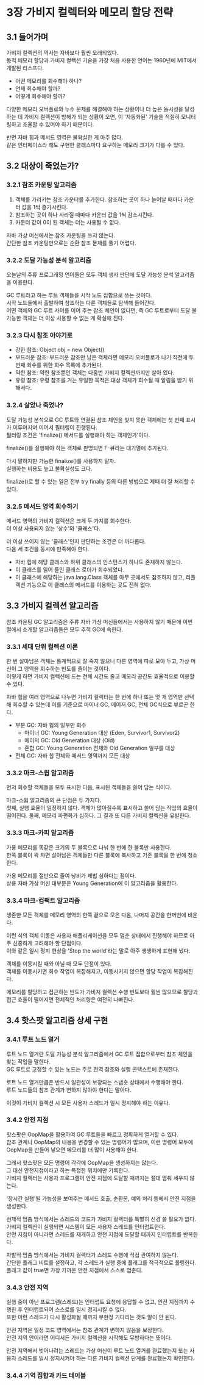# 3장 가비지 컬렉터와 메모리 할당 전략

## 3.1 들어가며

가비지 컬렉션의 역사는 자바보다 훨씬 오래되었다.  
동적 메모리 할당과 가비지 컬렉션 기술을 가장 처음 사용한 언어는 1960년에 MIT에서 개발된 리스프다.  

- 어떤 메모리를 회수해야 하나?
- 언제 회수해야 할까?
- 어떻게 회수해야 할까?

다양한 메모리 오버플로와 누수 문제를 해결해야 하는 상황이나 더 높은 동시성을 달성하는 데 가비지 컬렉션이 방해가 되는 상황이 오면, 이 '자동화된' 기술을 적절히 모니터링하고 조율할 수 있어야 하기 때문이다.  

반면 자바 힙과 메서드 영역은 불확실한 게 아주 많다.  
같은 인터페이스라 해도 구현한 클래스마다 요구하는 메모리 크기가 다를 수 있다.  


## 3.2 대상이 죽었는가?

### 3.2.1 참조 카운팅 알고리즘

1. 객체를 가리키는 참조 카운터를 추가한다. 참조하는 곳이 하나 늘어날 때마다 카운터 값을 1씩 증가시킨다.  
2. 참조하는 곳이 하나 사라질 때마다 카운터 값을 1씩 감소시킨다.
3. 카운터 값이 0이 된 객체는 더는 사용될 수 없다.

자바 가상 머신에서는 참조 카운팅을 쓰지 않는다.  
간단한 참조 카운팅만으로는 순환 참조 문제를 풀기 어렵다.  


### 3.2.2 도달 가능성 분석 알고리즘

오늘날의 주류 프로그래밍 언어들은 모두 객체 생사 판단에 도달 가능성 분석 알고리즘을 이용한다.  

GC 루트라고 하는 루트 객체들을 시작 노드 집합으로 쓰는 것이다.  
시작 노드들에서 출발하여 참조하는 다른 객체들로 탐색해 들어간다.  
어떤 객체와 GC 루트 사이를 이어 주는 참조 체인이 없다면, 즉 GC 루트로부터 도달 불가능한 객체는 더 이상 사용할 수 없는 게 확실해 진다.  


### 3.2.3 다시 참조 이야기로

- 강한 참조: Object obj = new Object()
- 부드러운 참조: 부드러운 참조만 남은 객체라면 메모리 오버플로가 나기 직전에 두 번째 회수를 위한 회수 목록에 추가된다.  
- 약한 참조: 약한 참조뿐인 객체는 다음번 가비지 컬렉션까지만 살아 있다.
- 유령 참조: 유령 참조를 거는 유일한 목적은 대상 객체가 회수될 때 알림을 받기 위해서다.


### 3.2.4 살았나 죽었나?

도달 가능성 분석으로 GC 루트와 연결된 참조 체인을 찾지 못한 객체에는 첫 번째 표시가 이루어지며 이어서 필터링이 진행된다.  
필터링 조건은 'finalize() 메서드를 실행해야 하는 객체인가'이다.  

finalize()를 실행해야 하는 객체로 판명되면 F-큐라는 대기열에 추가된다.  

다시 말하지만 가능한 finalize()를 사용하지 말자.  
실행하는 비용도 높고 불확실성도 크다.  

finalize()로 할 수 있는 일은 전부 try finally 등의 다른 방법으로 제때 더 잘 처리할 수 있다.  


### 3.2.5 메서드 영역 회수하기

메서드 영역의 가비지 컬렉션은 크게 두 가지를 회수한다.  
더 이상 사용되지 않는 '상수'와 '클래스'다.  

더 이상 쓰이지 않는 '클래스'인지 판단하는 조건은 더 까다롭다.  
다음 세 조건을 동시에 만족해야 한다.  

- 자바 힙에 해당 클래스와 하위 클래스의 인스턴스가 하나도 존재하지 않는다.
- 이 클래스를 읽어 들인 클래스 로더가 회수되었다.
- 이 클래스에 해당하는 java.lang.Class 객체를 아무 곳에서도 참조하지 않고, 리플렉션 기능으로 이 클래스의 메서드를 이용하는 곳도 전혀 없다.


## 3.3 가비지 컬렉션 알고리즘

참조 카운팅 GC 알고리즘은 주류 자바 가상 머신들에서는 사용하지 않기 때문에 이번 절에서 소개할 알고리즘들은 모두 추적 GC에 속한다.

### 3.3.1 세대 단위 컬렉션 이론

한 번 살아남은 객체는 통계쩍으로 잘 죽지 않으니 다른 영역에 따로 모아 두고, 가상 머신이 그 영역을 회수하는 빈도를 줄이는 것이다.  
이렇게 하면 가비지 컬렉션에 드는 전체 시간도 줄고 메모리 공간도 효율적으로 이용할 수 있다.  

자바 힙을 여러 영역으로 나누면 가비지 컬렉터는 한 번에 하나 또는 몇 개 영역만 선택해 회수할 수 있는데 이를 기준으로 마이너 GC, 메이저 GC, 전체 GC식으로 부르곤 한다.  

- 부분 GC: 자바 힙의 일부만 회수
  - 마이너 GC: Young Generation 대상 (Eden, Survivor1, Survivor2)
  - 메이저 GC: Old Generation 대상 (Old)
  - 혼합 GC: Young Generation 전체와 Old Generation 일부를 대상
- 전체 GC: 자바 힙 전체와 메서드 영역까지 모든 대상


### 3.3.2 마크-스윕 알고리즘

먼저 회수할 객체들을 모두 표시한 다음, 표시된 객체들을 쓸어 담는 식이다.  

마크-스윕 알고리즘의 큰 단점은 두 가지다.  
첫째, 실행 효율이 일정하지 않다. 객체가 많아질수록 표시하고 쓸어 담는 작업의 효율이 떨어진다.
둘째, 메모리 파편화가 심하다. 그 결과 또 다른 가비지 컬렉션을 유발한다.  


### 3.3.3 마크-카피 알고리즘

가용 메모리를 똑같은 크기의 두 블록으로 나눠 한 번에 한 블록만 사용한다.  
한쪽 블록이 꽉 차면 살아남은 객체들만 다른 블록에 복사하고 기존 블록을 한 번에 청소한다.  

가용 메모리를 절반으로 줄여 낭비가 제법 심하다는 점이다.  
상용 자바 가상 머신 대부분은 Young Generation에 이 알고리즘을 활용한다.  


### 3.3.4 마크-컴팩트 알고리즘

생존한 모든 객체를 메모리 영역의 한쪽 끝으로 모은 다음, 나머지 공간을 한꺼번에 비운다.  

이런 식의 객체 이동은 사용자 애플리케이션을 모두 멈춘 상태에서 진행해야 하므로 아주 신중하게 고려해야 할 단점이다.  
이와 같은 일시 정지 현상을 'Stop the world'라는 말로 아주 생생하게 표현해 냈다.  

객체를 이동시킬 때와 아닐 때 모두 단점이 있다.  
객체를 이동시키면 회수 작업이 복잡해지고, 이동시키지 않으면 할당 작업이 복잡해진다.  

메모리를 할당하고 접근하는 빈도가 가비지 컬렉션 수행 빈도보다 훨씬 많으므로 할당과 접근 효율이 떨어지면 전체적인 처리량은 여전히 나빠진다.  


## 3.4 핫스팟 알고리즘 상세 구현

### 3.4.1 루트 노드 열거

루트 노드 열거란 도달 가능성 분석 알고리즘에서 GC 루트 집합으로부터 참조 체인을 찾는 작업을 말한다.  
GC 루트로 고정할 수 있는 노드는 주로 전역 참조와 실행 콘텍스트에 존재한다.  

로트 노드 열거만큼은 반드시 일관성이 보장되는 스냅숏 상태에서 수행해야 한다.  
루트 노드들의 참조 관계가 변하지 않아야 한다는 말이다.  

이것이 가비지 컬렉션 시 모든 사용자 스레드가 일시 정지해야 하는 이유다.


### 3.4.2 안전 지점

핫스팟은 OopMap을 활용하여 GC 루트들을 빠르고 정확하게 열거할 수 있다.  
참조 관계나 OopMap의 내용을 변경할 수 있는 명령어가 많으며, 이런 명령어 모두에 OopMap을 만들어 넣으면 메모리를 더 많이 사용해야 한다.  

그래서 핫스팟은 모든 명령어 각각에 OopMap을 생성하지는 않는다.  
그 대신 안전지점이라고 하는 특정한 위치에만 기록한다.  
가비지 컬렉터는 사용자 프로그램이 안전 지점에 도달할 때까지는 절대 멈춰 세우지 않는다.  

'장시간 실행'될 가능성을 보여주는 메서드 호출, 순환문, 예외 처리 등에서 안전 지점을 생성한다.  

선제적 멈춤 방식에서는 스레드의 코드가 가비지 컬렉터를 특별히 신경 쓸 필요가 없다.  
가비지 컬렉션이 실행되면 시스템이 모든 사용자 스레드를 인터럽트한다.  
안전 지점이 아니라면 스레드를 재개하고 안전 지점에 도달할 때까지 인터럽트를 반복한다.  

자발적 멈춤 방식에서는 가비지 컬렉터가 스레드 수행에 직접 관여하지 않는다.  
간단한 플래그 비트를 설정하고, 각 스레드가 실행 중에 플래그를 적극적으로 폴링한다.  
플래그 값이 true면 가장 가까운 안전 지점에서 스스로 멈춘다.  


### 3.4.3 안전 지역

실행 중이 아닌 프로그램(스레드)는 인터럽트 요청에 응답할 수 없고, 안전 지점까지 수행한 후 인터럽트되어 스스로를 일시 정지시킬 수 없다.  
또한 이런 스레드가 다시 활성화될 때까지 무한정 기다리는 것도 말이 안 된다.  

안전 지역은 일정 코드 영역에서는 참조 관계가 변하지 않음을 보장한다.  
안전 지역 안이라면 어디서든 가비지 컬렉션을 시작해도 무방하다는 뜻이다.  

안전 지역에서 벗어나려는 스레드는 가상 머신이 루트 노드 열거를 완료했는지 또는 사용자 스레드를 일시 정지시켜야 하는 다른 가비지 컬렉션 단계를 완료했는지 확인한다.  


### 3.4.4 기억 집합과 카드 테이블






